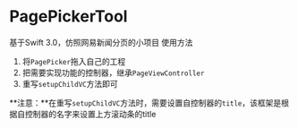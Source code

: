 # PagePickerTool
基于Swift 3.0，仿照网易新闻分页的小项目
使用方法
1. 将`PagePicker`拖入自己的工程
2. 把需要实现功能的控制器，继承`PageViewController`
3. 重写`setupChildVC`方法即可

**注意：**在重写`setupChildVC`方法时，需要设置自控制器的`title`，该框架是根据自控制器的名字来设置上方滚动条的title
